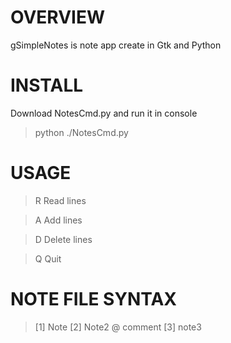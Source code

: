 OVERVIEW
========

gSimpleNotes is note app create in Gtk and Python

INSTALL
========

Download NotesCmd.py and run it in console

>python ./NotesCmd.py

USAGE
========

> R Read lines

> A Add lines

> D Delete lines

> Q Quit 

NOTE FILE SYNTAX
=================

> [1] Note
> [2] Note2
> @ comment
> [3] note3

